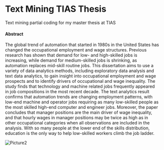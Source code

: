 # Text Mining TIAS Thesis
Text mining partial coding for my master thesis at TIAS<br/>
#### Abstract
The global trend of automation that started in 1980s in the United States has changed the occupational employment and wage structures. Previous research has shown that demand for low- and high-skilled jobs is increasing, while demand for medium-skilled jobs is shrinking, as automation replaces mid-skill routine jobs.  This dissertation aims to use a variety of data analytics methods, including exploratory data analysis and text data analytics, to gain insight into occupational employment and wage prospects and to identify drivers of occupational and wage inequality. The study finds that technology and machine related jobs frequently appeared in job compositions in the most recent decade. The text analytics result confirms that automation trends are changing employment patterns, with low-end machine and operator jobs requiring as many low-skilled people as the most skilled high-end computer and engineer jobs. Moreover, the paper concludes that manager positions are the main driver of wage inequality, and that hourly wages in manager positions may be twice as high as in other occupational categories when all observations are included in the analysis. With so many people at the lower end of the skills distribution, education is the only way to help low-skilled workers climb the job ladder.

![Picture2](https://user-images.githubusercontent.com/61847185/187027349-b1b8a69f-b945-4588-a005-09215a78d0cf.png)
